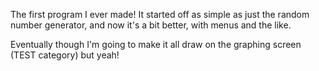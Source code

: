The first program I ever made! It started off as simple as just the random number generator, and now it's a bit better, with menus and the like.

Eventually though I'm going to make it all draw on the graphing screen (TEST category) but yeah!
